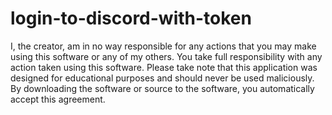 # login-to-discord-with-token
I, the creator, am in no way responsible for any actions that you may make using this software or any of my others. You take full responsibility with any action taken using this software. Please take note that this application was designed for educational purposes and should never be used maliciously. By downloading the software or source to the software, you automatically accept this agreement.
